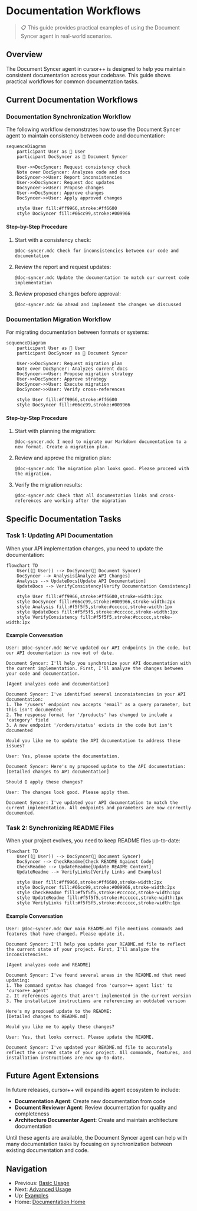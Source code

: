 # Documentation Workflows

> 📋 This guide provides practical examples of using the Document Syncer agent in real-world scenarios.

## Overview

The Document Syncer agent in cursor++ is designed to help you maintain consistent documentation across your codebase. This guide shows practical workflows for common documentation tasks.

## Current Documentation Workflows

### Documentation Synchronization Workflow

The following workflow demonstrates how to use the Document Syncer agent to maintain consistency between code and documentation:

```mermaid
sequenceDiagram
    participant User as 👤 User
    participant DocSyncer as 🔄 Document Syncer
    
    User->>DocSyncer: Request consistency check
    Note over DocSyncer: Analyzes code and docs
    DocSyncer->>User: Report inconsistencies
    User->>DocSyncer: Request doc updates
    DocSyncer->>User: Propose changes
    User->>DocSyncer: Approve changes
    DocSyncer->>User: Apply approved changes

    style User fill:#ff9966,stroke:#ff6600
    style DocSyncer fill:#66cc99,stroke:#009966
```

#### Step-by-Step Procedure

1. Start with a consistency check:
   ```
   @doc-syncer.mdc Check for inconsistencies between our code and documentation
   ```

2. Review the report and request updates:
   ```
   @doc-syncer.mdc Update the documentation to match our current code implementation
   ```

3. Review proposed changes before approval:
   ```
   @doc-syncer.mdc Go ahead and implement the changes we discussed
   ```

### Documentation Migration Workflow

For migrating documentation between formats or systems:

```mermaid
sequenceDiagram
    participant User as 👤 User
    participant DocSyncer as 🔄 Document Syncer
    
    User->>DocSyncer: Request migration plan
    Note over DocSyncer: Analyzes current docs
    DocSyncer->>User: Propose migration strategy
    User->>DocSyncer: Approve strategy
    DocSyncer->>User: Execute migration
    DocSyncer->>User: Verify cross-references

    style User fill:#ff9966,stroke:#ff6600
    style DocSyncer fill:#66cc99,stroke:#009966
```

#### Step-by-Step Procedure

1. Start with planning the migration:
   ```
   @doc-syncer.mdc I need to migrate our Markdown documentation to a new format. Create a migration plan.
   ```

2. Review and approve the migration plan:
   ```
   @doc-syncer.mdc The migration plan looks good. Please proceed with the migration.
   ```

3. Verify the migration results:
   ```
   @doc-syncer.mdc Check that all documentation links and cross-references are working after the migration
   ```

## Specific Documentation Tasks

### Task 1: Updating API Documentation

When your API implementation changes, you need to update the documentation:

```mermaid
flowchart TD
    User((👤 User)) --> DocSyncer(🔄 Document Syncer)
    DocSyncer --> Analysis[Analyze API Changes]
    Analysis --> UpdateDocs[Update API Documentation]
    UpdateDocs --> VerifyConsistency[Verify Documentation Consistency]
    
    style User fill:#ff9966,stroke:#ff6600,stroke-width:2px
    style DocSyncer fill:#66cc99,stroke:#009966,stroke-width:2px
    style Analysis fill:#f5f5f5,stroke:#cccccc,stroke-width:1px
    style UpdateDocs fill:#f5f5f5,stroke:#cccccc,stroke-width:1px
    style VerifyConsistency fill:#f5f5f5,stroke:#cccccc,stroke-width:1px
```

#### Example Conversation

```
User: @doc-syncer.mdc We've updated our API endpoints in the code, but our API documentation is now out of date.

Document Syncer: I'll help you synchronize your API documentation with the current implementation. First, I'll analyze the changes between your code and documentation.

[Agent analyzes code and documentation]

Document Syncer: I've identified several inconsistencies in your API documentation:
1. The '/users' endpoint now accepts 'email' as a query parameter, but this isn't documented
2. The response format for '/products' has changed to include a 'category' field
3. A new endpoint '/orders/status' exists in the code but isn't documented

Would you like me to update the API documentation to address these issues?

User: Yes, please update the documentation.

Document Syncer: Here's my proposed update to the API documentation:
[Detailed changes to API documentation]

Should I apply these changes?

User: The changes look good. Please apply them.

Document Syncer: I've updated your API documentation to match the current implementation. All endpoints and parameters are now correctly documented.
```

### Task 2: Synchronizing README Files

When your project evolves, you need to keep README files up-to-date:

```mermaid
flowchart TD
    User((👤 User)) --> DocSyncer(🔄 Document Syncer)
    DocSyncer --> CheckReadme[Check README Against Code]
    CheckReadme --> UpdateReadme[Update README Content]
    UpdateReadme --> VerifyLinks[Verify Links and Examples]
    
    style User fill:#ff9966,stroke:#ff6600,stroke-width:2px
    style DocSyncer fill:#66cc99,stroke:#009966,stroke-width:2px
    style CheckReadme fill:#f5f5f5,stroke:#cccccc,stroke-width:1px
    style UpdateReadme fill:#f5f5f5,stroke:#cccccc,stroke-width:1px
    style VerifyLinks fill:#f5f5f5,stroke:#cccccc,stroke-width:1px
```

#### Example Conversation

```
User: @doc-syncer.mdc Our main README.md file mentions commands and features that have changed. Please update it.

Document Syncer: I'll help you update your README.md file to reflect the current state of your project. First, I'll analyze the inconsistencies.

[Agent analyzes code and README]

Document Syncer: I've found several areas in the README.md that need updating:
1. The command syntax has changed from 'cursor++ agent list' to 'cursor++ agent'
2. It references agents that aren't implemented in the current version
3. The installation instructions are referencing an outdated version

Here's my proposed update to the README:
[Detailed changes to README.md]

Would you like me to apply these changes?

User: Yes, that looks correct. Please update the README.

Document Syncer: I've updated your README.md file to accurately reflect the current state of your project. All commands, features, and installation instructions are now up-to-date.
```

## Future Agent Extensions

In future releases, cursor++ will expand its agent ecosystem to include:

- **Documentation Agent**: Create new documentation from code
- **Document Reviewer Agent**: Review documentation for quality and completeness
- **Architecture Documenter Agent**: Create and maintain architecture documentation

Until these agents are available, the Document Syncer agent can help with many documentation tasks by focusing on synchronization between existing documentation and code.

## Navigation

- Previous: [Basic Usage](./basic-usage.md)
- Next: [Advanced Usage](./advanced-usage.md)
- Up: [Examples](../README.md#examples)
- Home: [Documentation Home](../README.md) 